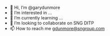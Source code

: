 - 👋 Hi, I’m @garydunmore
- 👀 I’m interested in ...
- 🌱 I’m currently learning ...
- 💞️ I’m looking to collaborate on SNG DITP
- 📫 How to reach me gdunmore@sngroup.com

<!---
garydunmore/garydunmore is a ✨ special ✨ repository because its `README.md` (this file) appears on your GitHub profile.
You can click the Preview link to take a look at your changes.
--->
